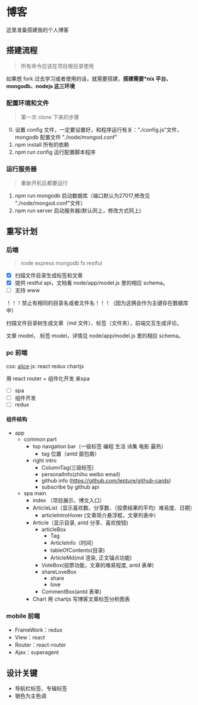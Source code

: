 # 博客
这里准备搭建我的个人博客

## 搭建流程
> 所有命令应该在项目根目录使用

如果想 fork 过去学习或者使用的话，就需要搭建，**搭建需要*nix 平台、mongodb、nodejs 这三环境**

### 配置环境和文件
> 第一次 clone 下来的步骤

0. 设置 config 文件，一定要设置好，和程序运行有关："./config.js"文件，mongodb 配置文件 "./node/mongod.conf"
1. npm install 所有的依赖
2. npm run config 运行配置脚本程序  

### 运行服务器
> 重新开机后都要运行

1. npm run mongodb 启动数据库（端口默认为27017,修改见 "./node/mongod.conf"文件）
2. npm run server 启动服务器(默认同上，修改方式同上)

## 重写计划
### 后端
> node express mongodb fs restful


- [x] 扫描文件目录生成标签和文章
- [x] 提供 restful api，文档看 node/app/model.js 里的相应 schema。
- [ ] 支持 www

！！！禁止有相同的目录名或者文件名！！！（因为这俩会作为主键存在数据库中）

扫描文件目录树生成文章（md 文件）、标签（文件夹），前端交互生成评论。

文章 model， 标签 model，详情见 node/app/model.js 里的相应 schema。

### pc 前端
css:  [alice](http://aliceui.org/)
js: react redux chartjs

用 react router + 组件化开发 来spa

- [ ] spa
- [ ] 组件开发
- [ ] redux

#### 组件结构
- app
    - common part
        - top navgation bar（一级标签 编程 生活 诗集 电影 最热）
            - tag 位置（antd 面包屑）
        - right intro
            - ColumnTag(三级标签)
            - personalInfo(zhihu weibo email)
            - github info (https://github.com/lepture/github-cards)
            - subscribe by github api
    - spa main
        - index （项目展示、博文入口）
        - ArticleList（显示喜欢数、分享数、（投票结果的平均）难易度、日期）
            - articleIntroHover (文章简介悬浮框，文章列表中）
        - Article（显示目录, antd 分享、喜欢按钮)
            - articleBox
                - Tag
                - ArticleInfo（时间）
                - tableOfContents(目录)
                - ArticleMd(md 渲染, 正文锚点功能)
            - VoteBox(投票功能，文章的难易程度, antd 表单)
            - shareLoveBox
                - share
                - love
            - CommentBox(antd 表单)
        - Chart 用 chartjs 写博客文章标签分析图表

### mobile 前端
- FrameWork：redux
- View：react
- Router：react-router
- Ajax：superagent

## 设计关键
- 导航栏标签、专辑标签
- 银色为主色调
